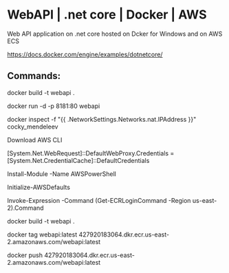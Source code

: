 # WebAPI | .net core | Docker | AWS
Web API application on .net core hosted on Dcker for Windows and on AWS ECS

https://docs.docker.com/engine/examples/dotnetcore/

Commands:
---------
docker build -t webapi .

docker run -d -p 8181:80 webapi

docker inspect -f "{{ .NetworkSettings.Networks.nat.IPAddress }}" cocky_mendeleev

Download AWS CLI

[System.Net.WebRequest]::DefaultWebProxy.Credentials = [System.Net.CredentialCache]::DefaultCredentials

Install-Module -Name AWSPowerShell

Initialize-AWSDefaults

Invoke-Expression -Command (Get-ECRLoginCommand -Region us-east-2).Command

docker build -t webapi .

docker tag webapi:latest 427920183064.dkr.ecr.us-east-2.amazonaws.com/webapi:latest

docker push 427920183064.dkr.ecr.us-east-2.amazonaws.com/webapi:latest

